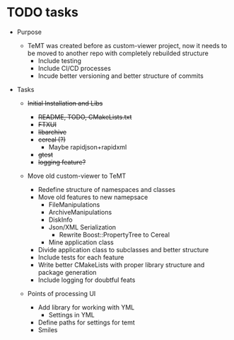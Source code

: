 # TODO tasks

+ Purpose
    + TeMT was created before as custom-viewer project, now it needs to be moved to another repo with completely rebuilded structure
        + Include testing
        + Include CI/CD processes
        + Incude better versioning and better structure of commits

+ Tasks
    + ~~Initial Installation and Libs~~
        + ~~README, TODO, CMakeLists.txt~~
        + ~~FTXUI~~
        + ~~libarchive~~
        + ~~cereal (?)~~
            + Maybe rapidjson+rapidxml
        + ~~gtest~~
        + ~~logging feature?~~
    
    + Move old custom-viewer to TeMT
        + Redefine structure of namespaces and classes
        + Move old features to new namepsace
            + FileManipulations
            + ArchiveManipulations
            + DiskInfo
            + Json/XML Serialization
                + Rewrite Boost::PropertyTree to Cereal
            + Mine application class
        + Divide application class to subclasses and better structure
        + Include tests for each feature
        + Write better CMakeLists with proper library structure and package generation
        + Include logging for doubtful feats

    + Points of processing UI
        + Add library for working with YML
            + Settings in YML
        + Define paths for settings for temt
        + Smiles


